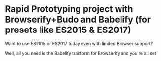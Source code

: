 # Rapid Prototyping project with Browserify+Budo and Babelify (for presets like ES2015 & ES2017)
Want to use ES2015 or ES2017 today even with limited Browser support?

Well, all you need is the Babelify tranform for Browserify and you're all set


